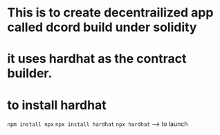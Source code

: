 # This is to create decentrailized app called dcord build under solidity 
# it uses hardhat as the contract builder.
# to install hardhat 
`npm install npx`
`npx install hardhat`
`npx hardhat` --> to launch
